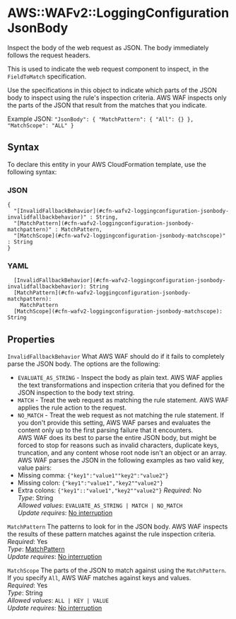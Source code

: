 # AWS::WAFv2::LoggingConfiguration JsonBody<a name="aws-properties-wafv2-loggingconfiguration-jsonbody"></a>

Inspect the body of the web request as JSON\. The body immediately follows the request headers\. 

This is used to indicate the web request component to inspect, in the `FieldToMatch` specification\. 

Use the specifications in this object to indicate which parts of the JSON body to inspect using the rule's inspection criteria\. AWS WAF inspects only the parts of the JSON that result from the matches that you indicate\. 

Example JSON: `"JsonBody": { "MatchPattern": { "All": {} }, "MatchScope": "ALL" }` 

## Syntax<a name="aws-properties-wafv2-loggingconfiguration-jsonbody-syntax"></a>

To declare this entity in your AWS CloudFormation template, use the following syntax:

### JSON<a name="aws-properties-wafv2-loggingconfiguration-jsonbody-syntax.json"></a>

```
{
  "[InvalidFallbackBehavior](#cfn-wafv2-loggingconfiguration-jsonbody-invalidfallbackbehavior)" : String,
  "[MatchPattern](#cfn-wafv2-loggingconfiguration-jsonbody-matchpattern)" : MatchPattern,
  "[MatchScope](#cfn-wafv2-loggingconfiguration-jsonbody-matchscope)" : String
}
```

### YAML<a name="aws-properties-wafv2-loggingconfiguration-jsonbody-syntax.yaml"></a>

```
  [InvalidFallbackBehavior](#cfn-wafv2-loggingconfiguration-jsonbody-invalidfallbackbehavior): String
  [MatchPattern](#cfn-wafv2-loggingconfiguration-jsonbody-matchpattern): 
    MatchPattern
  [MatchScope](#cfn-wafv2-loggingconfiguration-jsonbody-matchscope): String
```

## Properties<a name="aws-properties-wafv2-loggingconfiguration-jsonbody-properties"></a>

`InvalidFallbackBehavior`  <a name="cfn-wafv2-loggingconfiguration-jsonbody-invalidfallbackbehavior"></a>
What AWS WAF should do if it fails to completely parse the JSON body\. The options are the following:  
+  `EVALUATE_AS_STRING` \- Inspect the body as plain text\. AWS WAF applies the text transformations and inspection criteria that you defined for the JSON inspection to the body text string\.
+  `MATCH` \- Treat the web request as matching the rule statement\. AWS WAF applies the rule action to the request\.
+  `NO_MATCH` \- Treat the web request as not matching the rule statement\.
If you don't provide this setting, AWS WAF parses and evaluates the content only up to the first parsing failure that it encounters\.   
 AWS WAF does its best to parse the entire JSON body, but might be forced to stop for reasons such as invalid characters, duplicate keys, truncation, and any content whose root node isn't an object or an array\.   
 AWS WAF parses the JSON in the following examples as two valid key, value pairs:   
+ Missing comma: `{"key1":"value1""key2":"value2"}` 
+ Missing colon: `{"key1":"value1","key2""value2"}` 
+ Extra colons: `{"key1"::"value1","key2""value2"}` 
*Required*: No  
*Type*: String  
*Allowed values*: `EVALUATE_AS_STRING | MATCH | NO_MATCH`  
*Update requires*: [No interruption](https://docs.aws.amazon.com/AWSCloudFormation/latest/UserGuide/using-cfn-updating-stacks-update-behaviors.html#update-no-interrupt)

`MatchPattern`  <a name="cfn-wafv2-loggingconfiguration-jsonbody-matchpattern"></a>
The patterns to look for in the JSON body\. AWS WAF inspects the results of these pattern matches against the rule inspection criteria\.   
*Required*: Yes  
*Type*: [MatchPattern](aws-properties-wafv2-loggingconfiguration-matchpattern.md)  
*Update requires*: [No interruption](https://docs.aws.amazon.com/AWSCloudFormation/latest/UserGuide/using-cfn-updating-stacks-update-behaviors.html#update-no-interrupt)

`MatchScope`  <a name="cfn-wafv2-loggingconfiguration-jsonbody-matchscope"></a>
The parts of the JSON to match against using the `MatchPattern`\. If you specify `All`, AWS WAF matches against keys and values\.   
*Required*: Yes  
*Type*: String  
*Allowed values*: `ALL | KEY | VALUE`  
*Update requires*: [No interruption](https://docs.aws.amazon.com/AWSCloudFormation/latest/UserGuide/using-cfn-updating-stacks-update-behaviors.html#update-no-interrupt)